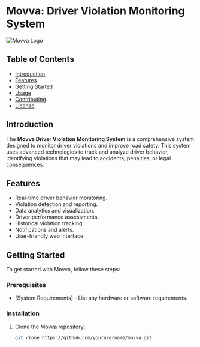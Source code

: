 # Movva: Driver Violation Monitoring System

![Movva Logo](images/movva-logo.png)

## Table of Contents

- [Introduction](#introduction)
- [Features](#features)
- [Getting Started](#getting-started)
- [Usage](#usage)
- [Contributing](#contributing)
- [License](#license)

## Introduction

The **Movva Driver Violation Monitoring System** is a comprehensive system designed to monitor driver violations and improve road safety. This system uses advanced technologies to track and analyze driver behavior, identifying violations that may lead to accidents, penalties, or legal consequences.

## Features

- Real-time driver behavior monitoring.
- Violation detection and reporting.
- Data analytics and visualization.
- Driver performance assessments.
- Historical violation tracking.
- Notifications and alerts.
- User-friendly web interface.

## Getting Started

To get started with Movva, follow these steps:

### Prerequisites

- [System Requirements] - List any hardware or software requirements.

### Installation

1. Clone the Movva repository:

   ```bash
   git clone https://github.com/yourusername/movva.git
